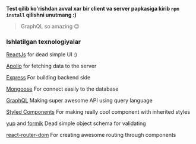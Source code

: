 **Test qilib ko'rishdan avval xar bir __client__ va __server__ papkasiga kirib `npm install` qilishni unutmang :)**

> GraphQL so amazing 😉

### Ishlatilgan texnologiyalar

[ReactJs](https://reactjs.org) for dead simple UI :)

[Apollo](https://apollographql.com/) for fetching data to the server

[Express](https://expressjs.com/uz/) For building backend side

[Mongoose](https://mongoosejs.com/) For connect easily to the database

[GraphQL](https://graphql.org/) Making super awesome API using query language

[Styled Components](https://styled-components.com) For making really cool component with inherited styles

[yup](https://github.com/jquense/yup) and [formik](https://formik.org/) Dead simple object schema for validating

[react-router-dom](https://v5.reactrouter.com/web/guides/quick-start) For creating awesome routing through components

